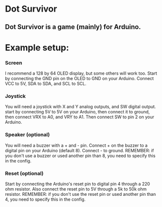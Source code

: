 # Dot Survivor
## Dot Survivor is a game (mainly) for Arduino.

# Example setup:
### Screen
I recommend a 128 by 64 OLED display, but some others will work too. Start by connecting the GND pin on the OLED to GND on your Arduino. Connect VCC to 5V, SDA to SDA, and SCL to SCL.

### Joystick
You will need a joystick with X and Y analog outputs, and SW digital output. start by connecting 5V to 5V on your Arduino, then connect it to ground, then connect VRX to A0, and VRY to A1. Then connect SW to pin 2 on your Arduino. 

### Speaker (optional)
You will need a buzzer with a + and - pin. Connect + on the buzzer to a digital pin on your Arduino (default 8). Connect - to ground. REMEMBER: if you don't use a buzzer or used another pin than 8, you need to specify this in the config. 

### Reset (optional)
Start by connecting the Arduino's reset pin to digital pin 4 through a 220 ohm resistor. Also connect the reset pin to 5V through a 5k to 50k ohm resistor. REMEMBER: if you don't use the reset pin or used another pin than 4, you need to specify this in the config.